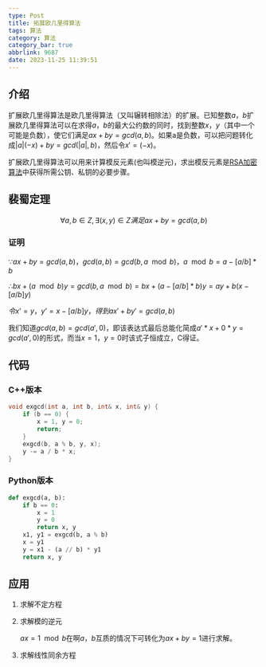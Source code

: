 ```yaml
---
type: Post
title: 拓展欧几里得算法
tags: 算法
category: 算法
category_bar: true
abbrlink: 9687
date: 2023-11-25 11:39:51
---
```


## 介绍

扩展欧几里得算法是欧几里得算法（又叫辗转相除法）的扩展。已知整数$a$，$b$扩展欧几里得算法可以在求得$a$，$b$的最大公约数的同时，找到整数$x$，$y$（其中一个可能是负数），使它们满足$ax+by=gcd(a,b)$。如果a是负数，可以把问题转化成$|a|(-x)+by=gcd(|a|,b)$，然后令$x'=(-x)$。

扩展欧几里得算法可以用来计算模反元素(也叫模逆元)，求出模反元素是[RSA加密算法](https://zh.wikipedia.org/wiki/RSA%E5%8A%A0%E5%AF%86%E7%AE%97%E6%B3%95)中获得所需公钥、私钥的必要步骤。

## **裴蜀定理**

$$
∀a,b∈Z,∃(x,y)∈Z满足ax+by=gcd(a,b)
$$

### 证明

$∵ax+by=gcd(a,b)，gcd(a,b)=gcd(b,a\mod b)，a\mod b=a-[a/b]*b$

$∴bx+(a\mod b)y=gcd(b,a\mod b)=bx+(a-[a/b]*b)y=ay+b(x-[a/b]y)$

$令x’=y，y’=x-[a/b]y，得到ax'+by'=gcd(a,b)$

我们知道$gcd(a,b)=gcd(a',0)$，即该表达式最后总能化简成$a'*x+0*y=gcd(a',0)$的形式，而当$x=1，y=0$时该式子恒成立，C得证。

## 代码

### C++版本

```cpp
void exgcd(int a, int b, int& x, int& y) {
    if (b == 0) {
        x = 1, y = 0;
        return;
    }
    exgcd(b, a % b, y, x);
    y -= a / b * x;
}
```

### Python版本

```python
def exgcd(a, b):
    if b == 0:
        x = 1
        y = 0
        return x, y
    x1, y1 = exgcd(b, a % b)
    x = y1
    y = x1 - (a // b) * y1
    return x, y
```

## 应用

1. 求解不定方程
2. 求解模的逆元

    $ax=1\mod b$在啊$a，b$互质的情况下可转化为$ax+by=1$进行求解。

3. 求解线性同余方程
